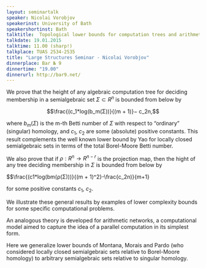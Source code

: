 ```yaml
---
layout: seminartalk
speaker: Nicolai Vorobjov
speakerinst: University of Bath
speakershortinst: Bath
talktitle:  Topological lower bounds for computation trees and arithmetic networks
talkdate: 19.01.2015
talktime: 11.00 (sharp!)
talkplace: TUAS 2534-2535
title: "Large Structures Seminar - Nicolai Vorobjov"
dinnerplace: Bar № 9
dinnertime: "19.00"
dinnerurl: http://bar9.net/
---
```


We prove that the height of any algebraic computation tree for deciding membership in a semialgebraic set $Σ ⊂ R^n$ is bounded from below by

$$\frac{(c_1*log(b_m(Σ))}{(m + 1)}− c_2n,$$

where $b_m(Σ)$ is the m-th Betti number of $Σ$ with respect to “ordinary” (singular) homology, and $c_1$, $c_2$ are some (absolute) positive constants. This result complements the well known lower bound by Yao for locally closed semialgebraic sets in terms of the total Borel-Moore Betti number.

We also prove that if $ρ : R^n  → R^{n-r}$ is the projection map, then the hight of any tree deciding membership in $Σ$ is bounded from below by

$$\frac{(c1*log(bm(ρ(Σ)))}{(m + 1)^2}-\frac{c_2n)}{m+1}

for some positive constants $c_1$, $c_2$.

We illustrate these general results by examples of lower complexity bounds for some specific computational problems.

An analogous theory is developed for arithmetic networks, a computational model aimed to capture the idea of a parallel computation in its simplest form.

Here we generalize lower bounds of Montana, Morais and Pardo (who considered locally closed semialgebraic sets relative to Borel-Moore homology) to arbitrary semialgebraic sets relative to singular homology.
